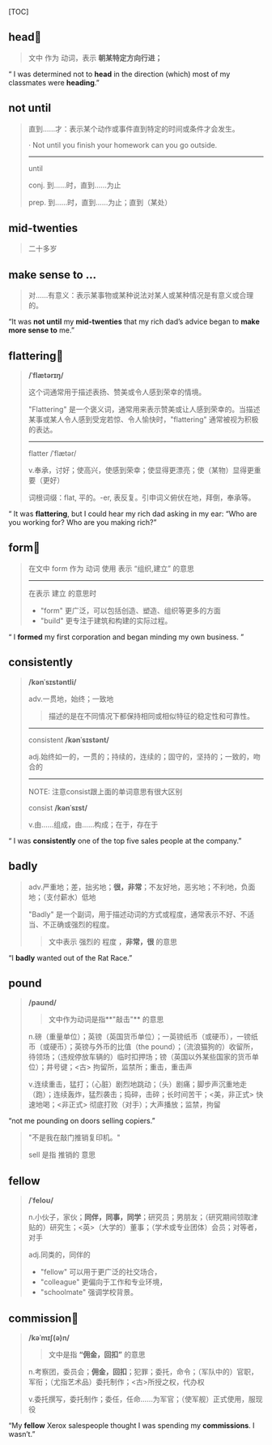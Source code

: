 [TOC]

## head🚩

> 文中 作为 动词，表示  **朝某特定方向行进；**

“ I was determined not to **head** in the direction (which) most of my classmates were **heading**.”

## not until

> 直到……才：表示某个动作或事件直到特定的时间或条件才会发生。
>
> · Not until you finish your homework can you go outside.
>
> ---
>
> until
>
> conj.
> 到……时，直到……为止
>
> prep.
> 到……时，直到……为止；直到（某处）

## mid-twenties

> 二十多岁

## make sense to ...

> 对……有意义：表示某事物或某种说法对某人或某种情况是有意义或合理的。

“It was **not until** my **mid-twenties** that my rich dad’s advice began to **make more sense to** me.”

## flattering🚩

> **/ˈflætərɪŋ/**
>
> 这个词通常用于描述表扬、赞美或令人感到荣幸的情境。
>
> "Flattering" 是一个褒义词，通常用来表示赞美或让人感到荣幸的。当描述某事或某人令人感到受宠若惊、令人愉快时，"flattering" 通常被视为积极的表达。
>
> ---
>
> flatter	/ˈflætər/
>
> v.奉承，讨好；使高兴，使感到荣幸；使显得更漂亮；使（某物）显得更重要（更好）
>
> 词根词缀：flat, 平的。-er, 表反复。引申词义俯伏在地，拜倒，奉承等。

“ It was **flattering**, but I could hear my rich dad asking in my ear: “Who are you working for? Who are you making rich?”

## form🚩

> 在文中  form 作为 动词 使用 表示  “组织,建立” 的意思
>
> ---
>
> 在表示  建立 的意思时
>
> - "form" 更广泛，可以包括创造、塑造、组织等更多的方面
> - "build" 更专注于建筑和构建的实际过程。

“ I **formed** my first corporation and began minding my own business. ”

## consistently

> **/kənˈsɪstəntli/**
>
> adv.一贯地，始终；一致地
>
> > 描述的是在不同情况下都保持相同或相似特征的稳定性和可靠性。
>
> ---
>
> consistent	**/kənˈsɪstənt/**
>
> adj.始终如一的，一贯的；持续的，连续的；固守的，坚持的；一致的，吻合的
>
> ---
>
> NOTE: 注意consist跟上面的单词意思有很大区别
>
> consist	**/kənˈsɪst/**
>
> v.由……组成，由……构成；在于，存在于

“ I was **consistently** one of the top five sales people at the company.”

## badly

> adv.严重地；差，拙劣地；**很，非常**；不友好地，恶劣地；不利地，负面地；（支付薪水）低地
>
> "Badly" 是一个副词，用于描述动词的方式或程度，通常表示不好、不适当、不正确或强烈的程度。
>
> > 文中表示 强烈的 程度 ，**非常，很** 的意思

“I **badly** wanted out of the Rat Race.”

## pound

> **/paʊnd/**
>
> > 文中作为动词是指**"敲击"** 的意思
>
> n.磅（重量单位）；英镑（英国货币单位）；一英镑纸币（或硬币），一镑纸币（或硬币）；英镑与外币的比值（the pound）；（流浪猫狗的）收留所，待领场；（违规停放车辆的）临时扣押场；镑（英国以外某些国家的货币单位）；井号键；<古> 拘留所，监禁所；重击，重击声
>
> v.连续重击，猛打；（心脏）剧烈地跳动；（头）剧痛；脚步声沉重地走（跑）；连续轰炸，猛烈袭击；捣碎，击碎；长时间苦干；<美，非正式> 快速地喝；<非正式> 彻底打败（对手）；大声播放；监禁，拘留

“not me pounding on doors selling copiers.”

> "不是我在敲门推销复印机。"
>
> sell 是指 推销的 意思

## fellow

> **/ˈfeloʊ/**
>
> n.小伙子，家伙；**同伴，同事，同学**；研究员；男朋友；（研究期间领取津贴的）研究生；<英>（大学的）董事；（学术或专业团体）会员；对等者，对手
>
> adj.同类的，同伴的
>
> - "fellow" 可以用于更广泛的社交场合，
> - "colleague" 更偏向于工作和专业环境，
> -  "schoolmate" 强调学校背景。

## commission🚩

> **/kəˈmɪʃ(ə)n/**
>
> > 文中是指  **“佣金，回扣”** 的意思
>
> n.考察团，委员会；**佣金，回扣**；犯罪；委托，命令；（军队中的）官职，军衔；（尤指艺术品）委托制作；<古>所授之权，代办权
>
> v.委托撰写，委托制作；委任，任命……为军官；（使军舰）正式使用，服现役

“My **fellow** Xerox salespeople thought I was spending my **commissions**. I wasn’t.”

